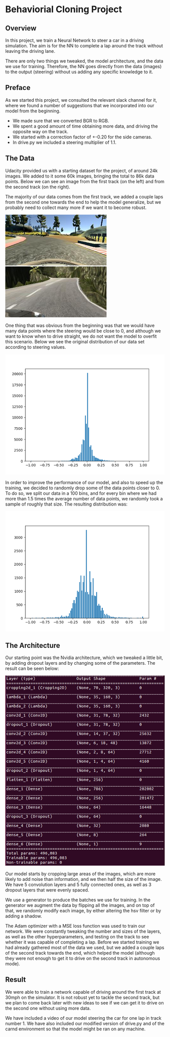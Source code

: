 # Behaviorial Cloning Project

Overview
---
In this project, we train a Neural Network to steer a car in a driving simulation. The aim is for the NN to complete a lap around the track without leaving the driving lane. 

There are only two things we tweaked, the model architecture, and the data we use for training. Therefore, the NN goes directly from the data (images) to the output (steering) without us adding any specific knowledge to it.

Preface
---
As we started this project, we consulted the relevant slack channel for it, where we found a number of suggestions that we incorporated into our model from the beginning. 
* We made sure that we converted BGR to RGB.
* We spent a good amount of time obtaining more data, and driving the opposite way on the track.
* We started with a correction factor of +-0.20 for the side cameras.
* In drive.py we included a steering multiplier of 1.1.

The Data
---
Udacity provided us with a starting dataset for the project, of around 24k images. We added to it some 60k images, bringing the total to 86k data points. Below we can see an image from the first track (on the left) and from the second track (on the right).

The majority of our data comes from the first track, we added a couple laps from the second one towards the end to help the model generalize, but we probably need to collect many more if we want it to become robust.

![left](examples/center_2016_12_01_13_31_14_602.jpg)
![left](examples/right_2017_10_26_12_18_47_124.jpg)

One thing that was obvious from the beginning was that we would have many data points where the steering would be close to 0, and although we want to know when to drive straight, we do not want the model to overfit this scenario. Below we see the original distribution of our data set according to steering values.

![left](examples/before.png)

In order to improve the performance of our model, and also to speed up the training, we decided to randomly drop some of the data points closer to 0. To do so, we split our data in a 100 bins, and for every bin where we had more than 1.5 times the average number of data points, we randomly took a sample of roughly that size. The resulting distribution was:

![left](examples/after.png)

The Architecture
---
Our starting point was the Nvidia architecture, which we tweaked a little bit, by adding dropout layers and by changing some of the parameters. The result can be seen below: 

![left](examples/model_arch.png)

Our model starts by cropping large areas of the images, which are more likely to add noise than information, and we then half the size of the image. We have 5 convolution layers and 5 fully connected ones, as well as 3 dropout layers that were evenly spaced.

We use a generator to produce the batches we use for training. In the generator we augment the data by flipping all the images, and on top of that, we randomly modify each image, by either altering the hsv filter or by adding a shadow.

The Adam optimizer with a MSE loss function was used to train our network. We were constantly tweaking the number and sizes of the layers, as well as the other hyperparameters, and testing on the track to see whether it was capable of completing a lap. Before we started training we had already gathered most of the data we used, but we added a couple laps of the second track towards the end, which helped the model (although they were not enough to get it to drive on the second track in autonomous mode).

Result
---

We were able to train a network capable of driving around the first track at 30mph on the simulator. It is not robust yet to tackle the second track, but we plan to come back later with new ideas to see if we can get it to drive on the second one without using more data.

We have included a video of our model steering the car for one lap in track number 1. We have also included our modified version of drive.py and of the carnd environment so that the model might be ran on any machine.



